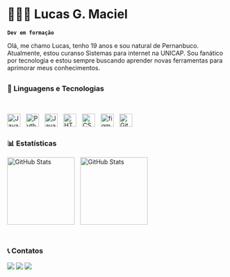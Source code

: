 # 🧑🏽‍💻 Lucas G. Maciel

**`Dev em formação`**

Olá, me chamo Lucas, tenho 19 anos e sou natural de Pernanbuco. Atualmente, estou curanso Sistemas para internet na UNICAP. Sou fanático por tecnologia e estou sempre buscando aprender novas ferramentas para aprimorar meus conhecimentos.
##

### 🤖 Linguagens e Tecnologias

<br>

<img 
    align="left" 
    alt="Java" 
    title="Java"
    width="30px" 
    style="padding-right: 10px;" 
    src="https://cdn.jsdelivr.net/gh/devicons/devicon@latest/icons/java/java-original.svg" 
/>
<img 
    align="left" 
    alt="Python" 
    title="Python"
    width="30px" 
    style="padding-right: 10px;" 
    src="https://cdn.jsdelivr.net/gh/devicons/devicon@latest/icons/python/python-original.svg" 
/>
<img 
    align="left" 
    alt="JavaScript" 
    title="JavaScript"
    width="30px" 
    style="padding-right: 10px;" 
    src="https://cdn.jsdelivr.net/gh/devicons/devicon@latest/icons/javascript/javascript-original.svg" 
/>
<img 
    align="left" 
    alt="HTML" 
    title="HTML"
    width="30px" 
    style="padding-right: 10px;" 
    src="https://cdn.jsdelivr.net/gh/devicons/devicon@latest/icons/html5/html5-original.svg" 
/>
<img 
    align="left" 
    alt="CSS" 
    title="CSS"
    width="30px" 
    style="padding-right: 10px;" 
    src="https://cdn.jsdelivr.net/gh/devicons/devicon@latest/icons/css3/css3-original.svg"
/>
<img 
    align="left" 
    alt="figma" 
    title="figma"
    width="30px" 
    style="padding-right: 10px;" 
    src="https://cdn.jsdelivr.net/gh/devicons/devicon@latest/icons/figma/figma-original.svg"
/>
<img 
    align="left" 
    alt="Git" 
    title="Git"
    width="30px" 
    style="padding-right: 10px;" 
    src="https://cdn.jsdelivr.net/gh/devicons/devicon@latest/icons/git/git-original.svg" 
/>

<br>
<br>

### 📊 Estatísticas


  <img 
    align="left" 
    alt="GitHub Stats" 
    height="155" 
    style="padding-right: 10px;" 
    src="https://github-readme-stats.vercel.app/api?username=LucasGmacielB&show_icons=true&theme=tokyonight&include_all_commits=true&locale=pt-br" 
  />

<img 
      align="left" 
      alt="GitHub Stats" 
      height="155" 
      src="https://github-readme-stats.vercel.app/api/top-langs/?username=lucasgmacielb&theme=tokyonight&layout=compact&custom_title=Tecnologias&langs_count=9" 
  />

<br>
<br>
<br>
<br>
<br>
<br>
<br>
<br>

##

<br>

### 📞 Contatos

  <a href="https://www.instagram.com/_lucasgb._/" target="_blank"><img src="https://img.shields.io/badge/-Instagram-%23E4405F?style=for-the-badge&logo=instagram&logoColor=white" target="_blank"></a>
  <a href = "lucas.macielbarros01@gmail.com"><img src="https://img.shields.io/badge/-Gmail-%23333?style=for-the-badge&logo=gmail&logoColor=white" target="_blank"></a>
  <a href="www.linkedin.com/in/lucas-gabriel-maciel-62b203351" target="_blank"><img src="https://img.shields.io/badge/-LinkedIn-%230077B5?style=for-the-badge&logo=linkedin&logoColor=white" target="_blank"></a>

